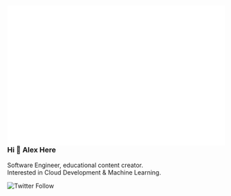 <img align="right" src="https://github.com/Allexandrero/allexandrero/blob/main/github-metrics.svg">

### Hi 👋 Alex Here

Software Engineer, educational content creator.  
Interested in Cloud Development & Machine Learning. 

![Twitter Follow](https://img.shields.io/twitter/follow/alex_andrero?style=social)
